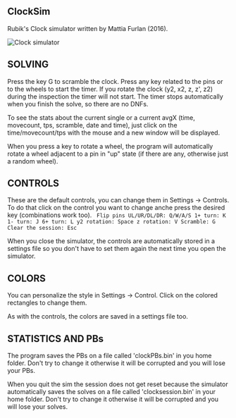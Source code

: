 ## ClockSim

Rubik's Clock simulator written by Mattia Furlan (2016).

![Clock simulator](https://github.com/mattia-furlan/clocksim/main/imgs/clocksim.PNG)


## SOLVING
Press the key G to scramble the clock.
Press any key related to the pins or to the wheels to start the timer.
If you rotate the clock (y2, x2, z, z', z2) during the inspection the timer will not start.
The timer stops automatically when you finish the solve, so there are no DNFs.

To see the stats about the current single or a current avgX (time, movecount, tps, scramble, date and time), just click on the time/movecount/tps with the mouse and a new window will be displayed.

When you press a key to rotate a wheel, the program will automatically rotate a wheel adjacent to a pin in "up" state (if there are any, otherwise just a random wheel).

## CONTROLS
These are the default controls, you can change them in Settings -> Controls.
To do that click on the control you want to change anche press the desired key (combinations work too).
`
    Flip pins UL/UR/DL/DR: Q/W/A/S
    1+ turn: K
    1- turn: J
    6+ turn: L
    y2 rotation: Space
    z rotation: V
    Scramble: G
    Clear the session: Esc`

When you close the simulator, the controls are automatically stored in a settings file so you don't have to set them again the next time you open the simulator.

## COLORS
You can personalize the style in Settings -> Control.
Click on the colored rectangles to change them.

As with the controls, the colors are saved in a settings file too.

## STATISTICS AND PBs 
The program saves the PBs on a file called 'clockPBs.bin' in you home folder.
Don't try to change it otherwise it will be corrupted and you will lose your PBs.

When you quit the sim the session does not get reset because the simulator automatically saves the solves on a file called 'clocksession.bin' in your home folder.
Don't try to change it otherwise it will be corrupted and you will lose your solves.
